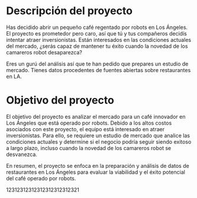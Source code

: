 # Descripción del proyecto
Has decidido abrir un pequeño café regentado por robots en Los Ángeles. El proyecto es prometedor pero caro, así que tú y tus compañeros decidís intentar atraer inversionistas. Están interesados en las condiciones actuales del mercado, ¿serás capaz de mantener tu éxito cuando la novedad de los camareros robot desaparezca?

Eres un gurú del análisis así que te han pedido que prepares un estudio de mercado. Tienes datos procedentes de fuentes abiertas sobre restaurantes en LA.

# Objetivo del proyecto
El objetivo del proyecto es analizar el mercado para un café 
innovador en Los Ángeles que está operado por robots. Debido a los altos costos asociados con este proyecto, el equipo está interesado en atraer inversionistas. Para ello, se requiere un estudio de mercado que analice las condiciones actuales y determine si el negocio podría seguir siendo exitoso a largo plazo, incluso cuando la novedad de los camareros robot se desvanezca.

En resumen, el proyecto se enfoca en la preparación y análisis de datos de restaurantes en Los Ángeles para evaluar la viabilidad y el éxito potencial del café operado por robots.


12312312312312312312312321